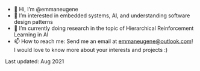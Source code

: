 - 👋 Hi, I’m @emmaneugene
- 👀 I’m interested in embedded systems, AI, and understanding software design patterns
- 🌱 I’m currently doing research in the topic of Hierarchical Reinforcement Learning in AI
- 📫 How to reach me: Send me an email at emmaneugene@outlook.com! I would love to know more about your interests and projects :)

Last updated: Aug 2021

<!---
emmaneugene/emmaneugene is a ✨ special ✨ repository because its `README.md` (this file) appears on your GitHub profile.
You can click the Preview link to take a look at your changes.
--->
